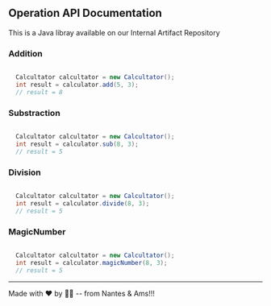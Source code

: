 

## Operation API Documentation

This is a Java libray available on our Internal Artifact Repository


### Addition

```java

  Calcultator calcultator = new Calcultator();
  int result = calculator.add(5, 3);
  // result = 8

```

### Substraction

```java

  Calcultator calcultator = new Calcultator();
  int result = calculator.sub(8, 3);
  // result = 5

```

### Division

```java

  Calcultator calcultator = new Calcultator();
  int result = calculator.divide(8, 3);
  // result = 5

```

### MagicNumber

```java

  Calcultator calcultator = new Calcultator();
  int result = calculator.magicNumber(8, 3);
  // result = 5

```



---

Made with ❤️  by 👨‍💻  -- from Nantes & Ams!!! 
